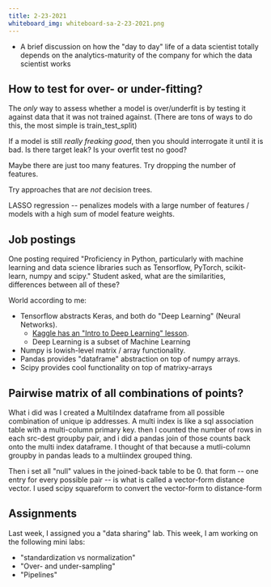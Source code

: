 ```yaml
---
title: 2-23-2021
whiteboard_img: whiteboard-sa-2-23-2021.png
---
```


* A brief discussion on how the "day to day" life of a data scientist totally depends
  on the analytics-maturity of the company for which the data scientist works

## How to test for over- or under-fitting?

The _only_ way to assess whether a model is over/underfit is by testing it against data that it was not trained against. (There are tons of ways to do this, the most simple is train_test_split)

If a model is still _really freaking good_, then you should interrogate it until it is bad. Is there target leak? Is your overfit test no good?

Maybe there are just too many features. Try dropping the number of features.

Try approaches that are _not_ decision trees.

LASSO regression -- penalizes models with a large number of features / models with a high sum of model feature weights.

## Job postings

One posting required "Proficiency in Python, particularly with machine learning and data science libraries such as Tensorflow, PyTorch, scikit-learn,
numpy and scipy." Student asked, what are the similarities, differences between all of these?

World according to me:

* Tensorflow abstracts Keras, and both do "Deep Learning" (Neural Networks).
  - [Kaggle has an "Intro to Deep Learning" lesson](https://www.kaggle.com/learn/intro-to-deep-learning).
  - Deep Learning is a subset of Machine Learning
* Numpy is lowish-level matrix / array functionality.
* Pandas provides "dataframe" abstraction on top of numpy arrays.
* Scipy provides cool functionality on top of matrixy-arrays

## Pairwise matrix of all combinations of points?

What i did was I created a MultiIndex dataframe from all possible combination of unique ip addresses. A multi index is like a sql association table with a multi-column primary key. then I counted the number of rows in each src-dest groupby pair, and i did a pandas join of those counts back onto the multi index dataframe. I thought of that because a mutli-column groupby in pandas leads to a multiindex grouped thing.

Then i set all "null" values in the joined-back table to be 0. that form -- one entry for every possible pair -- is what is called a vector-form distance vector. I used scipy squareform to convert the vector-form to distance-form

## Assignments

Last week, I assigned you a "data sharing" lab. This week, I am working on the following mini labs:
* "standardization vs normalization"
* "Over- and under-sampling"
* "Pipelines"
